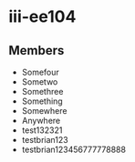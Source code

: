 # iii-ee104

## Members
* Somefour
* Sometwo
* Somethree
* Something
* Somewhere
* Anywhere
* test132321
* testbrian123
* testbrian123456777778888


